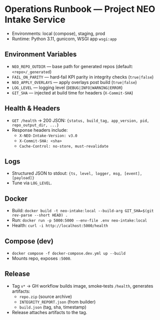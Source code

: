 # Operations Runbook — Project NEO Intake Service

- Environments: local (compose), staging, prod
- Runtime: Python 3.11, gunicorn, WSGI app `wsgi:app`

## Environment Variables
- `NEO_REPO_OUTDIR` — base path for generated repos (default: `<repo>/_generated`)
- `FAIL_ON_PARITY` — hard‑fail KPI parity in integrity checks (`true|false`)
- `NEO_APPLY_OVERLAYS` — apply overlays post build (`true|false`)
- `LOG_LEVEL` — logging level (`DEBUG|INFO|WARNING|ERROR`)
- `GIT_SHA` — injected at build time for headers (`X-Commit-SHA`)

## Health & Headers
- `GET /health` → 200 JSON: `{status, build_tag, app_version, pid, repo_output_dir, ...}`
- Response headers include:
  - `X-NEO-Intake-Version: v3.0`
  - `X-Commit-SHA: <sha>`
  - `Cache-Control: no-store, must-revalidate`

## Logs
- Structured JSON to stdout: `{ts, level, logger, msg, [event], [payload]}`
- Tune via `LOG_LEVEL`.

## Docker
- Build: `docker build -t neo-intake:local --build-arg GIT_SHA=$(git rev-parse --short HEAD) .`
- Run: `docker run -p 5000:5000 --env-file .env neo-intake:local`
- Health: `curl -i http://localhost:5000/health`

## Compose (dev)
- `docker compose -f docker-compose.dev.yml up --build`
- Mounts repo, exposes `:5000`.

## Release
- Tag `v*` → GH workflow builds image, smoke‑tests `/health`, generates artifacts:
  - `repo.zip` (source archive)
  - `INTEGRITY_REPORT.json` (from builder)
  - `build.json` (tag, sha, timestamp)
- Release attaches artifacts to the tag.

